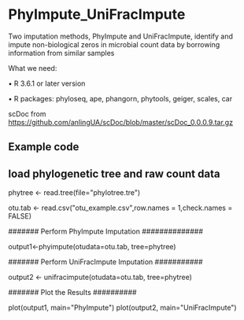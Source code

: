 # PhyImpute_UniFracImpute
Two imputation methods, PhyImpute and UniFracImpute, identify and impute non-biological zeros in microbial count data by borrowing information from similar samples

What we need:

•	R 3.6.1 or later version

•	R packages: 
phyloseq, ape, phangorn, phytools, geiger,  scales, car

scDoc from https://github.com/anlingUA/scDoc/blob/master/scDoc_0.0.0.9.tar.gz

## Example code ##
## load phylogenetic tree and raw count data ##

phytree <- read.tree(file="phylotree.tre")

otu.tab <- read.csv("otu_example.csv",row.names = 1,check.names = FALSE)

####### Perform PhyImpute Imputation ##############

output1<-phyimpute(otudata=otu.tab, tree=phytree)

####### Perform UniFracImpute Imputation ###########

output2 <- unifracimpute(otudata=otu.tab, tree=phytree)

####### Plot the Results ##########

plot(output1, main="PhyImpute")
plot(output2, main="UniFracImpute")
